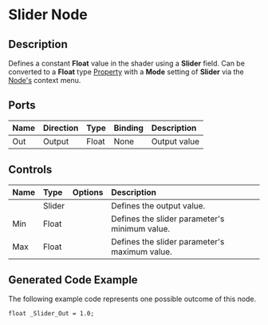 # Slider Node

## Description

Defines a constant **Float** value in the shader using a **Slider** field. Can be converted to a **Float** type [Property](Property-Types.md) with a **Mode** setting of **Slider** via the [Node's](Node.md) context menu.

## Ports

| Name        | Direction           | Type  | Binding | Description |
|:------------ |:-------------|:-----|:---|:---|
| Out | Output      |    Float | None | Output value |

## Controls

| Name        | Type           | Options  | Description |
|:------------ |:-------------|:-----|:---|
|       | Slider |  | Defines the output value. |
| Min   | Float |  | Defines the slider parameter's minimum value. |
| Max   | Float |  | Defines the slider parameter's maximum value. |

## Generated Code Example

The following example code represents one possible outcome of this node.

```
float _Slider_Out = 1.0;
```